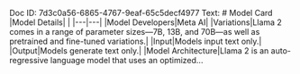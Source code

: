 Doc ID: 7d3c0a56-6865-4767-9eaf-65c5decf4977
Text: # Model Card  |Model Details| | |---|---| |Model Developers|Meta
AI| |Variations|Llama 2 comes in a range of parameter sizes—7B, 13B,
and 70B—as well as pretrained and fine-tuned variations.|
|Input|Models input text only.| |Output|Models generate text only.|
|Model Architecture|Llama 2 is an auto-regressive language model that
uses an optimized...